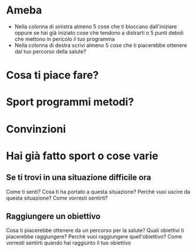 
# Ameba

- Nella colonna di sinistra almeno 5 cose che ti bloccano dall'iniziare oppure se hai già iniziato cose che tendono a distrarti o 5 punti deboli che mettono in pericolo il tuo programma
-  Nella colonna di destra scrivi almeno 5 cose che ti piacerebbe ottenere dal tuo percorso della salute? 

# Cosa ti piace fare? 

# Sport programmi metodi?
# Convinzioni 
# Hai già fatto sport o cose varie


## Se ti trovi in una situazione difficile ora

Come ti senti? 
Cosa ti ha portato a questa situazione?
Perchè vuoi uscire da questa situazione?
Come vorresti sentirti?


## Raggiungere un obiettivo

Cosa ti piacerebbe ottenere da un percorso per la salute?
Quali obiettivi ti piacerebbe raggiungere? 
Perchè vuoi raggiungere quell'obiettivo?
Come vorresti sentirti quando hai raggiunto il tuo obiettivo
<!--stackedit_data:
eyJoaXN0b3J5IjpbLTEwNjIwMzQ2NDksNzMwOTk4MTE2XX0=
-->
